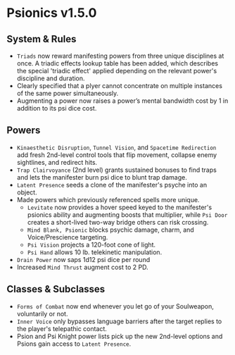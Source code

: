 # Psionics v1.5.0

## System & Rules
- `Triads` now reward manifesting powers from three unique disciplines at once. A triadic effects lookup table has been added, which describes the special 'triadic effect' applied depending on the relevant power's discipline and duration. 
- Clearly specified that a plyer cannot concentrate on multiple instances of the same power simultaneously.
- Augmenting a power now raises a power’s mental bandwidth cost by 1 in addition to its psi dice cost.

## Powers
- `Kinaesthetic Disruption`, `Tunnel Vision`, and `Spacetime Redirection` add fresh 2nd-level control tools that flip movement, collapse enemy sightlines, and redirect hits.
- `Trap Clairvoyance` (2nd level) grants sustained bonuses to find traps and lets the manifester burn psi dice to blunt trap damage.
- `Latent Presence` seeds a clone of the manifester's psyche into an object.
- Made powers which previously referenced spells more unique.
    - `Levitate` now provides a hover speed keyed to the manifester's psionics ability and augmenting boosts that multiplier, while `Psi Door` creates a short-lived two-way bridge others can risk crossing.
    - `Mind Blank, Psionic` blocks psychic damage, charm, and Voice/Prescience targeting.
    - `Psi Vision` projects a 120-foot cone of light.
    - `Psi Hand` allows 10 lb. telekinetic manipulation.
- `Drain Power` now saps 1d12 psi dice per round
- Increased `Mind Thrust` augment cost to 2 PD.

## Classes & Subclasses
- `Forms of Combat` now end whenever you let go of your Soulweapon, voluntarily or not.
- `Inner Voice` only bypasses language barriers after the target replies to the player's telepathic contact.
- Psion and Psi Knight power lists pick up the new 2nd-level options and Psions gain access to `Latent Presence`.

